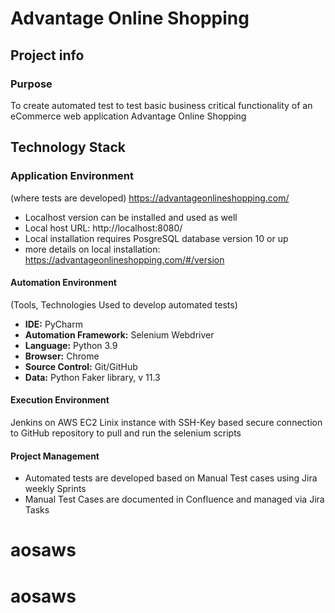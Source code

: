 # Advantage Online Shopping
## Project info

### Purpose
To create automated test to test basic business critical functionality of an eCommerce web application Advantage Online Shopping

## Technology Stack

### Application Environment
(where tests are developed)
https://advantageonlineshopping.com/

- Localhost version can be installed and used as well
- Local host URL: http://localhost:8080/
- Local installation requires PosgreSQL database version 10 or up
- more details on local installation: 
https://advantageonlineshopping.com/#/version


#### Automation Environment
(Tools, Technologies Used to develop automated tests)

- **IDE:** PyCharm
- **Automation Framework:** Selenium Webdriver
- **Language:** Python 3.9
- **Browser:** Chrome
- **Source Control:** Git/GitHub
- **Data:** Python Faker library, v 11.3

#### Execution Environment
Jenkins on AWS EC2 Linix instance with SSH-Key based secure connection to GitHub repository to pull and run the selenium scripts


#### Project Management
- Automated tests are developed based on Manual Test cases using Jira weekly Sprints
- Manual Test Cases are documented in Confluence and managed via Jira Tasks
# aosaws
# aosaws
